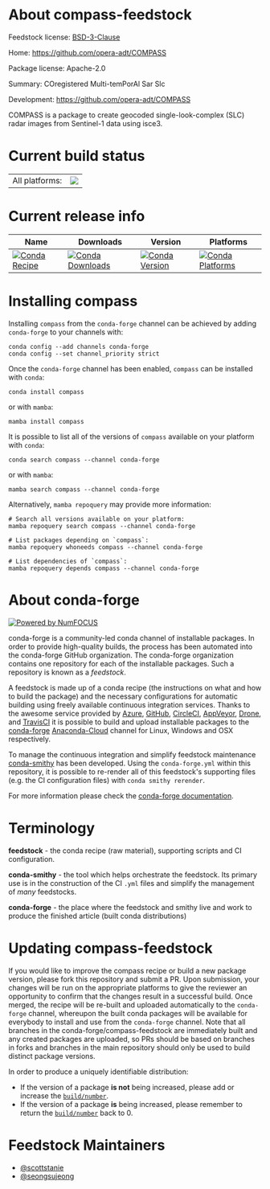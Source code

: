 About compass-feedstock
=======================

Feedstock license: [BSD-3-Clause](https://github.com/conda-forge/compass-feedstock/blob/main/LICENSE.txt)

Home: https://github.com/opera-adt/COMPASS

Package license: Apache-2.0

Summary: COregistered Multi-temPorAl Sar Slc

Development: https://github.com/opera-adt/COMPASS

COMPASS is a package to create geocoded single-look-complex (SLC)
radar images from Sentinel-1 data using isce3.


Current build status
====================


<table><tr><td>All platforms:</td>
    <td>
      <a href="https://dev.azure.com/conda-forge/feedstock-builds/_build/latest?definitionId=20009&branchName=main">
        <img src="https://dev.azure.com/conda-forge/feedstock-builds/_apis/build/status/compass-feedstock?branchName=main">
      </a>
    </td>
  </tr>
</table>

Current release info
====================

| Name | Downloads | Version | Platforms |
| --- | --- | --- | --- |
| [![Conda Recipe](https://img.shields.io/badge/recipe-compass-green.svg)](https://anaconda.org/conda-forge/compass) | [![Conda Downloads](https://img.shields.io/conda/dn/conda-forge/compass.svg)](https://anaconda.org/conda-forge/compass) | [![Conda Version](https://img.shields.io/conda/vn/conda-forge/compass.svg)](https://anaconda.org/conda-forge/compass) | [![Conda Platforms](https://img.shields.io/conda/pn/conda-forge/compass.svg)](https://anaconda.org/conda-forge/compass) |

Installing compass
==================

Installing `compass` from the `conda-forge` channel can be achieved by adding `conda-forge` to your channels with:

```
conda config --add channels conda-forge
conda config --set channel_priority strict
```

Once the `conda-forge` channel has been enabled, `compass` can be installed with `conda`:

```
conda install compass
```

or with `mamba`:

```
mamba install compass
```

It is possible to list all of the versions of `compass` available on your platform with `conda`:

```
conda search compass --channel conda-forge
```

or with `mamba`:

```
mamba search compass --channel conda-forge
```

Alternatively, `mamba repoquery` may provide more information:

```
# Search all versions available on your platform:
mamba repoquery search compass --channel conda-forge

# List packages depending on `compass`:
mamba repoquery whoneeds compass --channel conda-forge

# List dependencies of `compass`:
mamba repoquery depends compass --channel conda-forge
```


About conda-forge
=================

[![Powered by
NumFOCUS](https://img.shields.io/badge/powered%20by-NumFOCUS-orange.svg?style=flat&colorA=E1523D&colorB=007D8A)](https://numfocus.org)

conda-forge is a community-led conda channel of installable packages.
In order to provide high-quality builds, the process has been automated into the
conda-forge GitHub organization. The conda-forge organization contains one repository
for each of the installable packages. Such a repository is known as a *feedstock*.

A feedstock is made up of a conda recipe (the instructions on what and how to build
the package) and the necessary configurations for automatic building using freely
available continuous integration services. Thanks to the awesome service provided by
[Azure](https://azure.microsoft.com/en-us/services/devops/), [GitHub](https://github.com/),
[CircleCI](https://circleci.com/), [AppVeyor](https://www.appveyor.com/),
[Drone](https://cloud.drone.io/welcome), and [TravisCI](https://travis-ci.com/)
it is possible to build and upload installable packages to the
[conda-forge](https://anaconda.org/conda-forge) [Anaconda-Cloud](https://anaconda.org/)
channel for Linux, Windows and OSX respectively.

To manage the continuous integration and simplify feedstock maintenance
[conda-smithy](https://github.com/conda-forge/conda-smithy) has been developed.
Using the ``conda-forge.yml`` within this repository, it is possible to re-render all of
this feedstock's supporting files (e.g. the CI configuration files) with ``conda smithy rerender``.

For more information please check the [conda-forge documentation](https://conda-forge.org/docs/).

Terminology
===========

**feedstock** - the conda recipe (raw material), supporting scripts and CI configuration.

**conda-smithy** - the tool which helps orchestrate the feedstock.
                   Its primary use is in the construction of the CI ``.yml`` files
                   and simplify the management of *many* feedstocks.

**conda-forge** - the place where the feedstock and smithy live and work to
                  produce the finished article (built conda distributions)


Updating compass-feedstock
==========================

If you would like to improve the compass recipe or build a new
package version, please fork this repository and submit a PR. Upon submission,
your changes will be run on the appropriate platforms to give the reviewer an
opportunity to confirm that the changes result in a successful build. Once
merged, the recipe will be re-built and uploaded automatically to the
`conda-forge` channel, whereupon the built conda packages will be available for
everybody to install and use from the `conda-forge` channel.
Note that all branches in the conda-forge/compass-feedstock are
immediately built and any created packages are uploaded, so PRs should be based
on branches in forks and branches in the main repository should only be used to
build distinct package versions.

In order to produce a uniquely identifiable distribution:
 * If the version of a package **is not** being increased, please add or increase
   the [``build/number``](https://docs.conda.io/projects/conda-build/en/latest/resources/define-metadata.html#build-number-and-string).
 * If the version of a package **is** being increased, please remember to return
   the [``build/number``](https://docs.conda.io/projects/conda-build/en/latest/resources/define-metadata.html#build-number-and-string)
   back to 0.

Feedstock Maintainers
=====================

* [@scottstanie](https://github.com/scottstanie/)
* [@seongsujeong](https://github.com/seongsujeong/)

